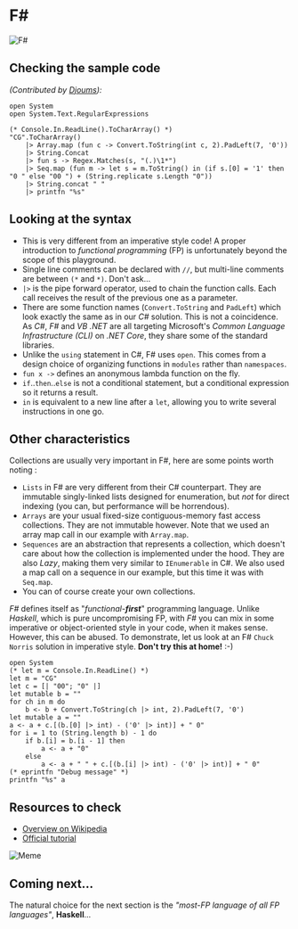 # F#

![F#](../pic/F-sharp.png)

## Checking the sample code

_(Contributed by [Djoums](https://www.codingame.com/profile/f0b5a892e52b5ec167931b7bdf52eb982136521)):_

```F# runnable
open System
open System.Text.RegularExpressions

(* Console.In.ReadLine().ToCharArray() *)
"CG".ToCharArray()
    |> Array.map (fun c -> Convert.ToString(int c, 2).PadLeft(7, '0'))
    |> String.Concat
    |> fun s -> Regex.Matches(s, "(.)\1*")
    |> Seq.map (fun m -> let s = m.ToString() in (if s.[0] = '1' then "0 " else "00 ") + (String.replicate s.Length "0"))
    |> String.concat " "
    |> printfn "%s"
```

## Looking at the syntax

- This is very different from an imperative style code! A proper introduction to _functional programming_ (FP) is unfortunately beyond the scope of this playground.
- Single line comments can be declared with `//`, but multi-line comments are between `(*` and `*)`. Don't ask...
- `|>` is the pipe forward operator, used to chain the function calls. Each call receives the result of the previous one as a parameter.
- There are some function names (`Convert.ToString` and `PadLeft`) which look exactly the same as in our _C#_ solution. This is not a coincidence. As _C#_, _F#_ and _VB .NET_ are all targeting Microsoft's _Common Language Infrastructure (CLI)_ on _.NET Core_, they share some of the standard libraries.
- Unlike the `using` statement in C#, F# uses `open`. This comes from a design choice of organizing functions in `modules` rather than `namespaces`.
- `fun x ->` defines an anonymous lambda function on the fly.
- `if`..`then`..`else` is not a conditional statement, but a conditional expression so it returns a result.
- `in` is equivalent to a new line after a `let`, allowing you to write several instructions in one go.

## Other characteristics

Collections are usually very important in F#, here are some points worth noting :
- `Lists` in F# are very different from their C# counterpart. They are immutable singly-linked lists designed for enumeration, but _not_ for direct indexing (you can, but performance will be horrendous).
- `Arrays` are your usual fixed-size contiguous-memory fast access collections. They are not immutable however. Note that we used an array map call in our example with `Array.map`.
- `Sequences` are an abstraction that represents a collection, which doesn't care about how the collection is implemented under the hood. They are also _Lazy_, making them very similar to `IEnumerable` in C#. We also used a map call on a sequence in our example, but this time it was with `Seq.map`.
- You can of course create your own collections.

_F#_ defines itself as "_functional-**first**_" programming language. Unlike _Haskell_, which is pure uncompromising FP, with _F#_ you can mix in some imperative or object-oriented style in your code, when it makes sense.
However, this can be abused. To demonstrate, let us look at an F# `Chuck Norris` solution in imperative style. **Don't try this at home!** :-)

```F# runnable
open System
(* let m = Console.In.ReadLine() *)
let m = "CG"
let c = [| "00"; "0" |]
let mutable b = ""
for ch in m do
    b <- b + Convert.ToString(ch |> int, 2).PadLeft(7, '0')
let mutable a = ""
a <- a + c.[(b.[0] |> int) - ('0' |> int)] + " 0"
for i = 1 to (String.length b) - 1 do
    if b.[i] = b.[i - 1] then
        a <- a + "0"
    else
        a <- a + " " + c.[(b.[i] |> int) - ('0' |> int)] + " 0"
(* eprintfn "Debug message" *)
printfn "%s" a
```

## Resources to check

- [Overview on Wikipedia](https://en.wikipedia.org/wiki/F_Sharp_(programming_language))
- [Official tutorial](https://fsharp.org/learn/index.html)

![Meme](../pic/meme_fs.png)

## Coming next...

The natural choice for the next section is the _"most-FP language of all FP languages"_, **Haskell**...
